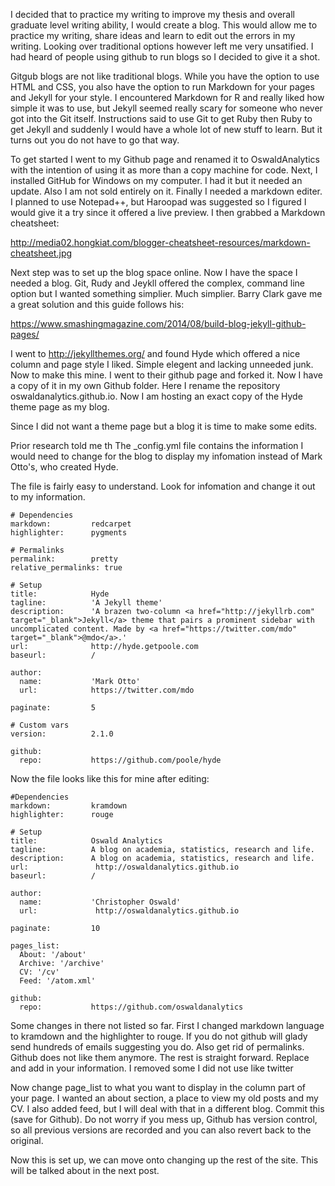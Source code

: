 I decided that to practice my writing to improve my thesis and overall graduate level writing ability, I would create a blog.  This would allow me to practice my writing, share ideas and learn to edit out the errors in my writing.  Looking over traditional options however left me very unsatified.  I had heard of people using github to run blogs so I decided to give it a shot.

Gitgub blogs are not like traditional blogs.  While you have the option to use HTML and CSS, you also have the option to run Markdown for your pages and Jekyll for your style.  I encountered Markdown for R and really liked how simple it was to use, but Jekyll seemed really scary for someone who never got into the Git itself.  Instructions said to use Git to get Ruby then Ruby to get Jekyll and suddenly I would have a whole lot of new stuff to learn.  But it turns out you do not have to go that way.

To get started I went to my Github page and renamed it to OswaldAnalytics with the intention of using it as more than a copy machine for code.  Next, I installed GitHub for Windows on my computer.  I had it but it needed an update.  Also I am not sold entirely on it.  Finally I needed a markdown editer.  I planned to use Notepad++, but Haroopad was suggested so I figured I would give it a try since it offered a live preview.  I then grabbed a Markdown cheatsheet:

http://media02.hongkiat.com/blogger-cheatsheet-resources/markdown-cheatsheet.jpg

Next step was to set up the blog space online.
Now I have the space I needed a blog.  Git, Rudy and Jeykll offered the complex, command line option but I wanted something simplier.  Much simplier.  Barry Clark gave me a great solution and this guide follows his:

https://www.smashingmagazine.com/2014/08/build-blog-jekyll-github-pages/

I went to http://jekyllthemes.org/ and found Hyde which offered a nice column and page style I liked.  Simple elegent and lacking unneeded junk.  Now to make this mine.  I went to their github page and forked it.  Now I have a copy of it in my own Github folder.  Here I rename the repository oswaldanalytics.github.io.  Now I am hosting an exact copy of the Hyde theme page as my blog.

Since I did not want a theme page but a blog it is time to make some edits.

Prior research told me th The _config.yml file contains the information I would need to change for the blog to display my infomation instead of Mark Otto's, who created Hyde.

The file is fairly easy to understand.  Look for infomation and change it out to my information.
```
# Dependencies
markdown:         redcarpet
highlighter:      pygments

# Permalinks
permalink:        pretty
relative_permalinks: true

# Setup
title:            Hyde
tagline:          'A Jekyll theme'
description:      'A brazen two-column <a href="http://jekyllrb.com" target="_blank">Jekyll</a> theme that pairs a prominent sidebar with uncomplicated content. Made by <a href="https://twitter.com/mdo" target="_blank">@mdo</a>.'
url:              http://hyde.getpoole.com
baseurl:          /

author:
  name:           'Mark Otto'
  url:            https://twitter.com/mdo

paginate:         5

# Custom vars
version:          2.1.0

github:
  repo:           https://github.com/poole/hyde
```





Now the file looks like this for mine after editing:

```
#Dependencies
markdown:         kramdown
highlighter:      rouge

# Setup
title:            Oswald Analytics
tagline:          A blog on academia, statistics, research and life.
description:      A blog on academia, statistics, research and life.
url:               http://oswaldanalytics.github.io 
baseurl:          /

author:
  name:           'Christopher Oswald'
  url:             http://oswaldanalytics.github.io 

paginate:         10

pages_list:       
  About: '/about'
  Archive: '/archive'
  CV: '/cv'
  Feed: '/atom.xml'

github:
  repo:           https://github.com/oswaldanalytics
```

Some changes in there not listed so far.  First I changed markdown language to kramdown and the highlighter to rouge.  If you do not github will glady send hundreds of emails suggesting you do.  Also get rid of permalinks.  Github does not like them anymore.  The rest is straight forward.  Replace and add in your information.  I removed some I did not use like twitter

Now change page_list to what you want to display in the column part of your page.  I wanted an about section, a place to view my old posts and my CV.  I also added feed, but I will deal with that in a different blog.  Commit this (save for Github).  Do not worry if you mess up, Github has version control, so all previous versions are recorded and you can also revert back to the original.

Now this is set up, we can move onto changing up the rest of the site.  This will be talked about in the next post.
